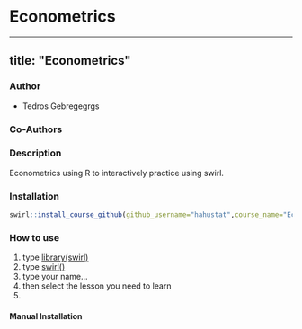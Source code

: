 # Econometrics
---
title: "Econometrics"
---

### Author

- Tedros Gebregegrgs

### Co-Authors

### Description

Econometrics using R to interactively practice using swirl.

### Installation

```r
swirl::install_course_github(github_username="hahustat",course_name="Econometrics")
```

### How to use
1. type [library(swirl)]()
2. type [swirl()]()
3. type your name...
4. then select the lesson you need to learn
5. 
#### Manual Installation




